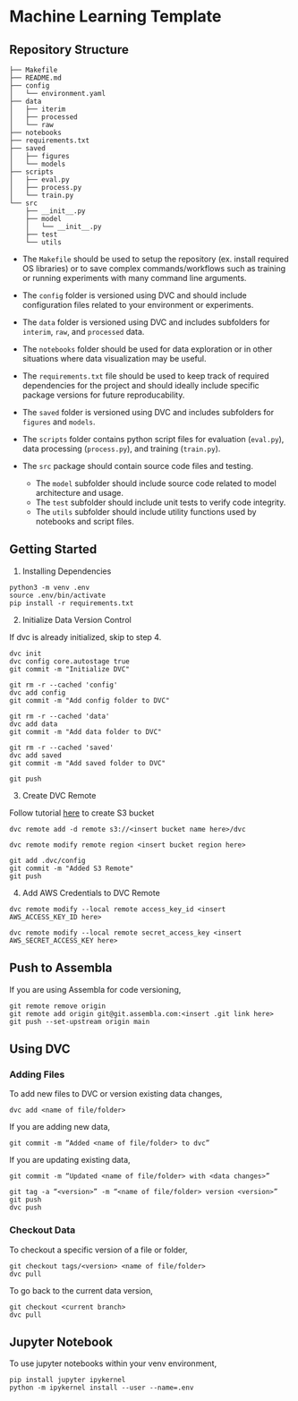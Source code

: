 # Machine Learning Template

## Repository Structure

```
├── Makefile
├── README.md
├── config
│   └── environment.yaml
├── data
│   ├── iterim
│   ├── processed
│   └── raw
├── notebooks
├── requirements.txt
├── saved
│   ├── figures
│   └── models
├── scripts
│   ├── eval.py
│   ├── process.py
│   └── train.py
└── src
    ├── __init__.py
    ├── model
    │   └── __init__.py
    ├── test
    └── utils
```

- The `Makefile` should be used to setup the repository (ex. install required OS libraries) or to save complex commands/workflows such as training or running experiments with many command line arguments.

- The `config` folder is versioned using DVC and should include configuration files related to your environment or experiments.

- The `data` folder is versioned using DVC and includes subfolders for `interim`, `raw`, and `processed` data.

- The `notebooks` folder should be used for data exploration or in other situations where data visualization may be useful.

- The `requirements.txt` file should be used to keep track of required dependencies for the project and should ideally include specific package versions for future reproducability.

- The `saved` folder is versioned using DVC and includes subfolders for `figures` and `models`.

- The `scripts` folder contains python script files for evaluation (`eval.py`), data processing (`process.py`), and training (`train.py`).

- The `src` package should contain source code files and testing.
    - The `model` subfolder should include source code related to model architecture and usage.
    - The `test` subfolder should include unit tests to verify code integrity.
    - The `utils` subfolder should include utility functions used by notebooks and script files.

## Getting Started

1. Installing Dependencies

```
python3 -m venv .env
source .env/bin/activate
pip install -r requirements.txt
```

2. Initialize Data Version Control

If dvc is already initialized, skip to step 4.

```
dvc init
dvc config core.autostage true
git commit -m "Initialize DVC"

git rm -r --cached 'config'
dvc add config
git commit -m "Add config folder to DVC"

git rm -r --cached 'data'
dvc add data
git commit -m "Add data folder to DVC"

git rm -r --cached 'saved'
dvc add saved
git commit -m "Add saved folder to DVC"

git push
```

3. Create DVC Remote

Follow tutorial [here](https://docs.aws.amazon.com/AmazonS3/latest/userguide/creating-bucket.html) to create S3 bucket

```
dvc remote add -d remote s3://<insert bucket name here>/dvc
```

```
dvc remote modify remote region <insert bucket region here>
```

```
git add .dvc/config
git commit -m "Added S3 Remote"
git push
```

4. Add AWS Credentials to DVC Remote 

```
dvc remote modify --local remote access_key_id <insert AWS_ACCESS_KEY_ID here>
```

```
dvc remote modify --local remote secret_access_key <insert AWS_SECRET_ACCESS_KEY here>
```

## Push to Assembla

If you are using Assembla for code versioning,

```
git remote remove origin
git remote add origin git@git.assembla.com:<insert .git link here>
git push --set-upstream origin main
```

## Using DVC

### Adding Files

To add new files to DVC or version existing data changes,

```
dvc add <name of file/folder>
```

If you are adding new data,

```
git commit -m “Added <name of file/folder> to dvc”
```

If you are updating existing data,

```
git commit -m “Updated <name of file/folder> with <data changes>”
```

```
git tag -a “<version>” -m “<name of file/folder> version <version>”
git push
dvc push
```

### Checkout Data

To checkout a specific version of a file or folder,

```
git checkout tags/<version> <name of file/folder>
dvc pull
```

To go back to the current data version,

```
git checkout <current branch>
dvc pull
```

## Jupyter Notebook

To use jupyter notebooks within your venv environment,

```
pip install jupyter ipykernel
python -m ipykernel install --user --name=.env
```
